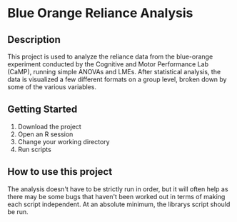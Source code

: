 # Blue Orange Reliance Analysis

## Description
This project is used to analyze the reliance data from the blue-orange experiment conducted by the Cognitive and Motor Performance Lab (CaMP), running simple ANOVAs and LMEs. After statistical analysis, the data is visualized a few different formats on a group level, broken down by some of the various variables.

## Getting Started
1) Download the project
2) Open an R session 
3) Change your working directory
4) Run scripts

## How to use this project
The analysis doesn't have to be strictly run in order, but it will often help as there may be some bugs that haven't been worked out in terms of making each script independent. At an absolute minimum, the librarys script should be run.

